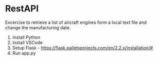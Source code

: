 # RestAPI 
 Excercise to retrieve a list of aircraft engines form a local text file and change the manufacturing date.

1. Install Python
2. Install VSCode
3. Setup Flask - https://flask.palletsprojects.com/en/2.2.x/installation/#
4. Run app.py
